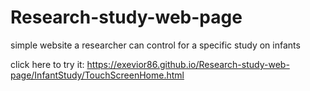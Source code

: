 # Research-study-web-page
simple website a researcher can control for a specific study on infants

click here to try it:
https://exevior86.github.io/Research-study-web-page/InfantStudy/TouchScreenHome.html
